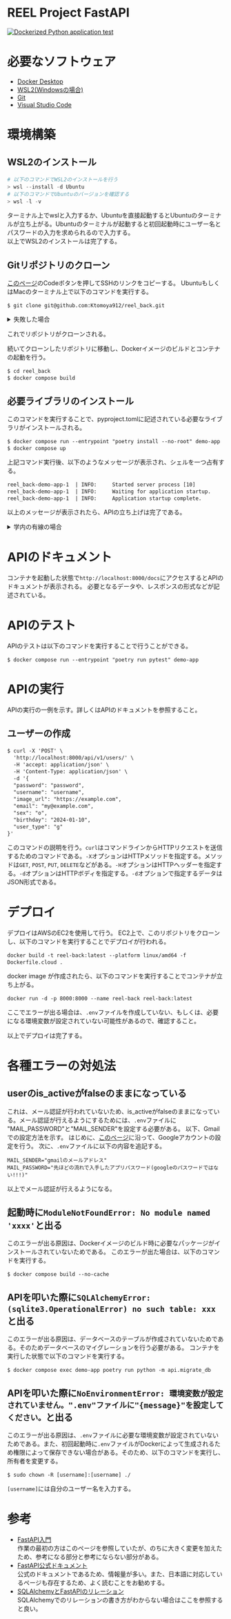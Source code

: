 # REEL Project FastAPI
[![Dockerized Python application test](https://github.com/Ktomoya912/reel_back/actions/workflows/test_api.yml/badge.svg)](https://github.com/Ktomoya912/reel_back/actions/workflows/test_api.yml)



# 必要なソフトウェア
- [Docker Desktop](https://www.docker.com/products/docker-desktop)
- [WSL2(Windowsの場合)](https://docs.microsoft.com/ja-jp/windows/wsl/install-win10)
- [Git](https://git-scm.com/downloads)
- [Visual Studio Code](https://azure.microsoft.com/ja-jp/products/visual-studio-code/)

# 環境構築
## WSL2のインストール

```PowerShell
# 以下のコマンドでWSL2のインストールを行う
> wsl --install -d Ubuntu
# 以下のコマンドでUbuntuのバージョンを確認する
> wsl -l -v
```
ターミナル上でwslと入力するか、Ubuntuを直接起動するとUbuntuのターミナルが立ち上がる。Ubuntuのターミナルが起動すると初回起動時にユーザー名とパスワードの入力を求められるので入力する。  
以上でWSL2のインストールは完了する。

## Gitリポジトリのクローン
[このページ](https://github.com/Ktomoya912/reel_back)のCodeボタンを押してSSHのリンクをコピーする。
UbuntuもしくはMacのターミナル上で以下のコマンドを実行する。
```shell
$ git clone git@github.com:Ktomoya912/reel_back.git
```

<details><summary>失敗した場合</summary>
認証失敗のエラーが出た場合、SSHでクローンを行うようにする。
初めにSSHの鍵を作成する。

### SSHの鍵の作成

```shell
$ cd ~
$ mkdir .ssh
$ cd .ssh
$ ssh-keygen -t rsa
```

```shell
Enter file in which to save the key (/home/ユーザー名/.ssh/id_rsa): github
Enter passphrase (empty for no passphrase): そのままEnter
Enter same passphrase again: そのままEnter
```

以上で鍵の作成が終了する。
続いて作成した鍵をGitHubに登録する。
#### GitHubに公開鍵を登録
windowsのwsl2上で行っている場合は以下のコマンドを実行する。

```shell
$ cat github.pub | clip.exe
```

macの場合は以下のコマンドを実行する。

```shell
$ cat github.pub | pbcopy
```

以上でクリップボードに公開鍵がコピーされるので、GitHubの[SSH and GPG keys](
    https://github.com/settings/keys)にアクセスし、New SSH keyをクリックする。
![New SSH key](./documents/SSHCONFIG.png)
titleは任意の名前を入力する。keyにはクリップボードにコピーした公開鍵を貼り付ける。
これでGitHubに公開鍵が登録される。

#### configファイルの作成
configファイルを作成することで、GitHubにSSHでアクセスする際に公開鍵を使用するようにする。

```shell
vi ~/.ssh/config
```
以下の内容を記述する。
```shell
Host github
  HostName github.com
  User git
  IdentityFile ~/.ssh/github
  Port 22
  # もし学内で優先接続を行う場合は以下の行を追加する
  ProxyCommand nc -X connect -x proxy.noc.kochi-tech.ac.jp:3128 %h %p
```

#### リポジトリのクローン

```shell
$ git clone github:Ktomoya912/reel_back.git
```

</details>

これでリポジトリがクローンされる。

続いてクローンしたリポジトリに移動し、Dockerイメージのビルドとコンテナの起動を行う。

```shell
$ cd reel_back
$ docker compose build
```

## 必要ライブラリのインストール
このコマンドを実行することで、pyproject.tomlに記述されている必要なライブラリがインストールされる。
```shell
$ docker compose run --entrypoint "poetry install --no-root" demo-app
$ docker compose up
```

上記コマンド実行後、以下のようなメッセージが表示され、シェルを一つ占有する。
```shell
reel_back-demo-app-1  | INFO:     Started server process [10]
reel_back-demo-app-1  | INFO:     Waiting for application startup.
reel_back-demo-app-1  | INFO:     Application startup complete.
```

以上のメッセージが表示されたら、APIの立ち上げは完了である。


<details><summary>学内の有線の場合</summary>
Proxyの関係でビルドが失敗する場合がある。その場合は~/.bashrcに以下の内容を追記し、ターミナルを再起動する。

```shell
export http_proxy=http://proxy.noc.kochi-tech.ac.jp:3128
export https_proxy=http://proxy.noc.kochi-tech.ac.jp:3128
```
これで再度試してほしい。
</details>

# APIのドキュメント
コンテナを起動した状態で`http://localhost:8000/docs`にアクセスするとAPIのドキュメントが表示される。
必要となるデータや、レスポンスの形式などが記述されている。

# APIのテスト
APIのテストは以下のコマンドを実行することで行うことができる。
```shell
$ docker compose run --entrypoint "poetry run pytest" demo-app
```

# APIの実行
APIの実行の一例を示す。詳しくはAPIのドキュメントを参照すること。

## ユーザーの作成
```shell
$ curl -X 'POST' \
  'http://localhost:8000/api/v1/users/' \
  -H 'accept: application/json' \
  -H 'Content-Type: application/json' \
  -d '{
  "password": "password",
  "username": "username",
  "image_url": "https://example.com",
  "email": "my@example.com",
  "sex": "o",
  "birthday": "2024-01-10",
  "user_type": "g"
}'
```
このコマンドの説明を行う。`curl`はコマンドラインからHTTPリクエストを送信するためのコマンドである。`-X`オプションはHTTPメソッドを指定する。メソッドは`GET`, `POST`, `PUT`, `DELETE`などがある。`-H`オプションはHTTPヘッダーを指定する。`-d`オプションはHTTPボディを指定する。`-d`オプションで指定するデータはJSON形式である。

# デプロイ
デプロイはAWSのEC2を使用して行う。
EC2上で、このリポジトリをクローンし、以下のコマンドを実行することでデプロイが行われる。
```shell
docker build -t reel-back:latest --platform linux/amd64 -f Dockerfile.cloud .
```
docker image が作成されたら、以下のコマンドを実行することでコンテナが立ち上がる。
```shell
docker run -d -p 8000:8000 --name reel-back reel-back:latest
```
ここでエラーが出る場合は、```.env```ファイルを作成していない、もしくは、必要になる環境変数が設定されていない可能性があるので、確認すること。

以上でデプロイは完了する。

# 各種エラーの対処法
## userのis_activeがfalseのままになっている
これは、メール認証が行われていないため、is_activeがfalseのままになっている。メール認証が行えるようにするためには、`.env`ファイルに
"MAIL_PASSWORD"と"MAIL_SENDER"を設定する必要がある。
以下、Gmailでの設定方法を示す。
はじめに、[このページ](https://note.com/noa813/n/nde0116fcb03f)に沿って、Googleアカウントの設定を行う。
次に、`.env`ファイルに以下の内容を追記する。
```plain
MAIL_SENDER="gmailのメールアドレス"
MAIL_PASSWORD="先ほどの流れで入手したアプリパスワード(googleのパスワードではない!!!)"
```
以上でメール認証が行えるようになる。

## 起動時に`ModuleNotFoundError: No module named 'xxxx'`と出る
このエラーが出る原因は、Dockerイメージのビルド時に必要なパッケージがインストールされていないためである。
このエラーが出た場合は、以下のコマンドを実行する。
```shell
$ docker compose build --no-cache
```

## APIを叩いた際に`SQLAlchemyError: (sqlite3.OperationalError) no such table: xxx`と出る
このエラーが出る原因は、データベースのテーブルが作成されていないためである。そのためデータベースのマイグレーションを行う必要がある。
コンテナを実行した状態で以下のコマンドを実行する。
```shell
$ docker compose exec demo-app poetry run python -m api.migrate_db
```

## APIを叩いた際に`NoEnvironmentError: 環境変数が設定されていません。".env"ファイルに"{message}"を設定してください。`と出る
このエラーが出る原因は、`.env`ファイルに必要な環境変数が設定されていないためである。また、初回起動時に`.env`ファイルがDockerによって生成されるため権限によって保存できない場合がある。そのため、以下のコマンドを実行し、所有者を変更する。
```shell
$ sudo chown -R [username]:[username] ./
```
`[username]`には自分のユーザー名を入力する。

# 参考
- [FastAPI入門](https://zenn.dev/sh0nk/books/537bb028709ab9)  
    作業の最初の方はこのページを参照していたが、のちに大きく変更を加えたため、参考になる部分と参考にならない部分がある。
- [FastAPI公式ドキュメント](https://fastapi.tiangolo.com/ja/tutorial/)  
    公式のドキュメントであるため、情報量が多い。また、日本語に対応しているページも存在するため、よく読むことをお勧めする。
- [SQLAlchemyとFastAPIのリレーション](https://qiita.com/shimi7o/items/c009014b864c4412884a)  
    SQLAlchemyでのリレーションの書き方がわからない場合はここを参照すると良い。
